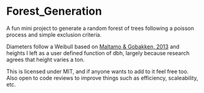 # Forest_Generation

A fun mini project to generate a random forest of trees following a poisson process and simple exclusion criteria.

Diameters follow a Weibull based on [Maltamo & Gobakken, 2013](https://link.springer.com/chapter/10.1007/978-94-017-8663-8_9#:~:text=Diameter%20distribution%20of%20trees%20is,value%2C%20growth%20and%20biodiversity%20factors.) and heights I left as a user defined function of dbh, largely because research agrees that height varies a ton.

This is licensed under MIT, and if anyone wants to add to it feel free too. Also open to code reviews to improve things such as efficiency, scaleability, etc.
